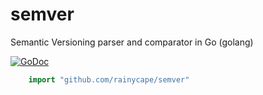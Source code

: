 semver
======

Semantic Versioning parser and comparator in Go (golang)

[![GoDoc](https://godoc.org/github.com/rainycape/semver?status.svg)](https://godoc.org/github.com/rainycape/semver)


```go
    import "github.com/rainycape/semver"
```
